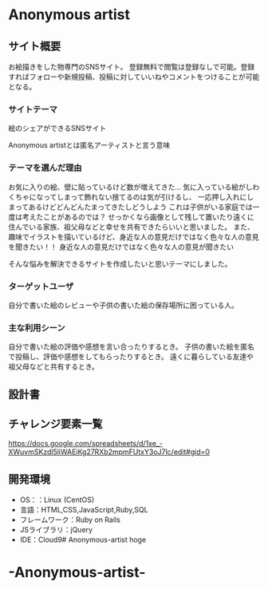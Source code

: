 # Anonymous artist

## サイト概要

お絵描きをした物専門のSNSサイト。
登録無料で閲覧は登録なしで可能。登録すればフォローや新規投稿、投稿に対していいねやコメントをつけることが可能となる。


### サイトテーマ
絵のシェアができるSNSサイト

Anonymous artistとは匿名アーティストと言う意味

### テーマを選んだ理由
お気に入りの絵、壁に貼っているけど数が増えてきた...
気に入っている絵がしわくちゃになってしまって飾れない捨てるのは気が引けるし、
一応押し入れにしまってあるけどどんどんたまってきたしどうしよう
これは子供がいる家庭では一度は考えたことがあるのでは？
せっかくなら画像として残して置いたり遠くに住んでいる家族、祖父母などと幸せを共有できたらいいと思いました。
また、趣味でイラストを描いているけど、身近な人の意見だけではなく色々な人の意見を聞きたい！！
身近な人の意見だけではなく色々な人の意見が聞きたい

そんな悩みを解決できるサイトを作成したいと思いテーマにしました。

### ターゲットユーザ
自分で書いた絵のレビューや子供の書いた絵の保存場所に困っている人。

### 主な利用シーン
自分で書いた絵の評価や感想を言い合ったりするとき。
子供の書いた絵を匿名で投稿し、評価や感想をしてもらったりするとき。
遠くに暮らしている友達や祖父母などと共有するとき。
## 設計書


## チャレンジ要素一覧
https://docs.google.com/spreadsheets/d/1xe_-XWuvmSKzdl5liWAEiKg27RXb2mpmFUtxY3oJ7lc/edit#gid=0

## 開発環境
* OS：：Linux (CentOS)
* 言語：HTML,CSS,JavaScript,Ruby,SQL
* フレームワーク：Ruby on Rails
* JSライブラリ：jQuery
* IDE：Cloud9# Anonymous-artist
hoge
# -Anonymous-artist-
